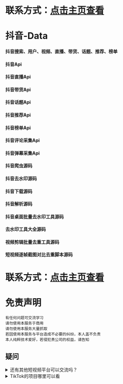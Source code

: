 # 联系方式：[点击主页查看](https://github.com/VideoData) 

# 抖音-Data
#### 抖音搜索、用户、视频、直播、带货、话题、推荐、榜单  
#### 抖音Api   
#### 抖音直播Api   
#### 抖音带货Api    
#### 抖音话题Api   
#### 抖音推荐Api 
#### 抖音榜单Api  
#### 抖音评论采集Api  
#### 抖音弹幕采集Api    
#### 抖音爬虫源码  
#### 抖音去水印源码    
#### 抖音下载源码     
#### 抖音解析源码    
#### 抖音桌面批量去水印工具源码
#### 去水印工具大全源码    
#### 视频剪辑批量去重工具源码 
#### 短视频逐帧截图对比去重脚本源码

# 联系方式：[点击主页查看](https://github.com/VideoData) 

#  免责声明
```
有任何问题可交流学习  
请勿使用本服务于商用   
请勿使用本服务大量抓取  
若因使用本服务与平台造成不必要的纠纷，本人盖不负责  
本人纯粹技术爱好，若侵犯贵公司的权益，请告知  
```

## 疑问
<details>
  <summary>还有其他短视频平台可以交流吗？</summary>
  目前可供学习交流的平台是抖音、Tiktok，快手大家有兴趣可以一起讨论交流。
</details>

<details>
  <summary>TikTok的项目哪里可以看</summary>
  TikTok->https://github.com/VideoData/TiKTok-data
</details>
